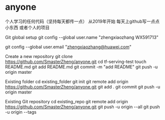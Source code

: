 # anyone
个人学习的任何代码（坚持每天都传一点）
从2019年开始  每天上github写一点点小东西  或者个人的项目



Git global setup
git config --global user.name "zhengxiaozhang WX591713"

git config --global user.email "zhengxiaozhang@huawei.com"

Create a new repository
git clone https://github.com/SmasterZheng/anyone.git
cd tf-serving-test
touch README.md
git add README.md
git commit -m "add README"
git push -u origin master

Existing folder
cd existing_folder
git init
git remote add origin https://github.com/SmasterZheng/anyone.git
git add .
git commit
git push -u origin master

Existing Git repository
cd existing_repo
git remote add origin https://github.com/SmasterZheng/anyone.git
git push -u origin --all
git push -u origin --tags
